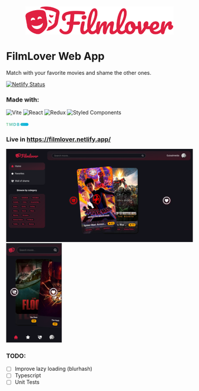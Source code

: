 <p align="center">
  <a href="https://filmlover.netlify.app/" target="_blank">
    <img alt="Logo" src="./src/assets/logo_h.svg" width="400" />
  </a>
</p>

# FilmLover Web App  
Match with your favorite movies and shame the other ones.  

[![Netlify Status](https://api.netlify.com/api/v1/badges/b5ff445a-8eff-45a0-8383-c069e0c9d1f8/deploy-status)](https://app.netlify.com/sites/filmlover/deploys)  

### Made with:

![Vite](https://img.shields.io/badge/vite-%23646CFF.svg?style=for-the-badge&logo=vite&logoColor=white) ![React](https://img.shields.io/badge/react-%2320232a.svg?style=for-the-badge&logo=react&logoColor=%2361DAFB) ![Redux](https://img.shields.io/badge/redux-%23593d88.svg?style=for-the-badge&logo=redux&logoColor=white) ![Styled Components](https://img.shields.io/badge/styled--components-DB7093?style=for-the-badge&logo=styled-components&logoColor=white)

<img alt="Logo" src="./src/assets/tmdb.svg" width="60" />

### Live in https://filmlover.netlify.app/  
<p align="left">
  <img alt="Logo" src="./src/assets/home-desktop.png" width="550" />
  <img alt="Logo" src="./src/assets/home-mobile.png" width="150" />
</p>


### TODO:  

- [ ] Improve lazy loading (blurhash)
- [ ] Typescript
- [ ] Unit Tests